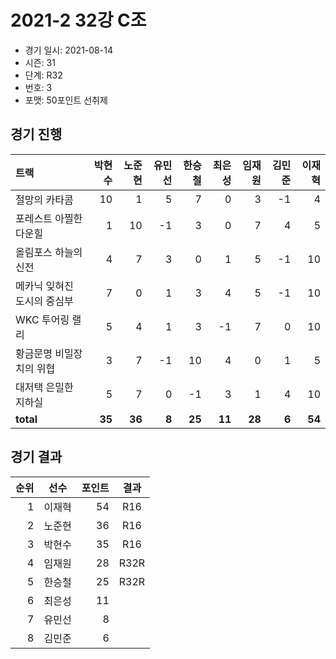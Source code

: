 # 2021-2 32강 C조

- 경기 일시: 2021-08-14
- 시즌: 31
- 단계: R32
- 번호: 3
- 포맷: 50포인트 선취제





## 경기 진행

| 트랙 | 박현수 | 노준현 | 유민선 | 한승철 | 최은성 | 임재원 | 김민준 | 이재혁 |
|:---|---:|---:|---:|---:|---:|---:|---:|---:|
| 절망의 카타콤 | 10 | 1 | 5 | 7 | 0 | 3 | -1 | 4 |
| 포레스트 아찔한 다운힐 | 1 | 10 | -1 | 3 | 0 | 7 | 4 | 5 |
| 올림포스 하늘의 신전 | 4 | 7 | 3 | 0 | 1 | 5 | -1 | 10 |
| 메카닉 잊혀진 도시의 중심부 | 7 | 0 | 1 | 3 | 4 | 5 | -1 | 10 |
| WKC 투어링 랠리 | 5 | 4 | 1 | 3 | -1 | 7 | 0 | 10 |
| 황금문명 비밀장치의 위협 | 3 | 7 | -1 | 10 | 4 | 0 | 1 | 5 |
| 대저택 은밀한 지하실 | 5 | 7 | 0 | -1 | 3 | 1 | 4 | 10 |
| __total__ | __35__ | __36__ | __8__ | __25__ | __11__ | __28__ | __6__ | __54__ |




## 경기 결과

| 순위 | 선수 | 포인트 | 결과 |
|---:|:---:|---:|:---:|
| 1 | 이재혁 | 54 | R16 |
| 2 | 노준현 | 36 | R16 |
| 3 | 박현수 | 35 | R16 |
| 4 | 임재원 | 28 | R32R |
| 5 | 한승철 | 25 | R32R |
| 6 | 최은성 | 11 |  |
| 7 | 유민선 | 8 |  |
| 8 | 김민준 | 6 |  |

